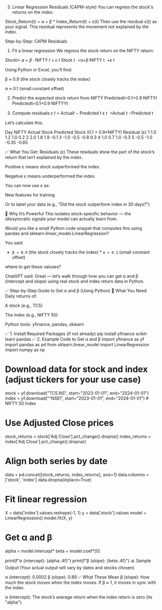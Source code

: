 3. Linear Regression Residuals (CAPM-style)
   You can regress the stock's returns on the index:

Stock_Return(t) = α + β \* Index_Return(t) + ε(t)
Then use the residual ε(t) as your signal. This residual represents the movement not explained by the index.

Step-by-Step: CAPM Residuals

1. Fit a linear regression
   We regress the stock return on the NIFTY return:

Stock𝑡= 𝛼 + 𝛽 ⋅ NIFTY 𝑡 + 𝜀 𝑡 Stock t ​ =α+β⋅NIFTY t ​ +ε t ​

Using Python or Excel, you’ll find:

β ≈ 0.9 (the stock closely tracks the index)

α ≈ 0.1 (small constant offset)

2. Predict the expected stock return from NIFTY
   Predicted𝑡=0.1+0.9⋅NIFTY𝑡
   Predictedt=0.1+0.9⋅NIFTYYt
   ​

3. Compute residuals 𝜀 𝑡 = Actual𝑡 − Predicted 𝑡
   ε t ​ =Actual t ​ −Predicted t ​

Let’s calculate this:

Day NIFTY Actual Stock Predicted Stock (0.1 + 0.9×NIFTY) Residual (ε)
1 1.0 1.2 1.0 0.2
2 2.0 1.8 1.9 -0.1
3 -1.0 -0.5 -0.8 0.3
4 1.0 0.7 1.0 -0.3
5 -0.5 -1.0 -0.35 -0.65

✅ What You Get: Residuals (ε)
These residuals show the part of the stock’s return that isn’t explained by the index.

Positive ε means stock outperformed the index.

Negative ε means underperformed the index.

You can now use ε as:

New features for training

Or to label your data (e.g., "Did the stock outperform index in 30 days?")

🧠 Why It’s Powerful
This isolates stock-specific behavior — the idiosyncratic signals your model can actually learn from.

Would you like a small Python code snippet that computes this using pandas and sklearn.linear_model.LinearRegression?

You said:

- `β ≈ 0.9` (the stock closely tracks the index) \* `α ≈ 0.1` (small constant offset)

where to get these valuses?

ChatGPT said:
Great — let’s walk through how you can get α and β (intercept and slope) using real stock and index return data in Python.

✅ Step-by-Step Guide to Get α and β (Using Python)
🔧 What You Need
Daily returns of:

A stock (e.g., TCS)

The index (e.g., NIFTY 50)

Python tools: yfinance, pandas, sklearn

✅ 1. Install Required Packages (if not already)
pip install yfinance scikit-learn pandas
✅ 2. Example Code to Get α and β
import yfinance as yf
import pandas as pd
from sklearn.linear_model import LinearRegression
import numpy as np

# Download data for stock and index (adjust tickers for your use case)

stock = yf.download("TCS.NS", start="2023-01-01", end="2024-01-01")
index = yf.download("^NSEI", start="2023-01-01", end="2024-01-01") # NIFTY 50 Index

# Use Adjusted Close prices

stock_returns = stock['Adj Close'].pct_change().dropna()
index_returns = index['Adj Close'].pct_change().dropna()

# Align both series by date

data = pd.concat([stock_returns, index_returns], axis=1)
data.columns = ['stock', 'index']
data.dropna(inplace=True)

# Fit linear regression

X = data['index'].values.reshape(-1, 1)
y = data['stock'].values
model = LinearRegression()
model.fit(X, y)

# Get α and β

alpha = model.intercept*
beta = model.coef*[0]

print(f"α (intercept): {alpha:.4f}")
print(f"β (slope): {beta:.4f}")
📊 Sample Output
(Your actual output will vary by dates and stocks chosen)

α (intercept): 0.0002
β (slope): 0.89
✅ What These Mean
β (slope): How much the stock moves when the index moves. If β ≈ 1, it moves in sync with the index.

α (intercept): The stock’s average return when the index return is zero (its "alpha").
